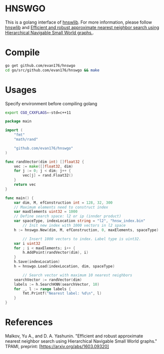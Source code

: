 # HNSWGO
This is a golang interface of [hnswlib](https://github.com/nmslib/hnswlib). For more information, please follow [hnswlib](https://github.com/nmslib/hnswlib) and [Efficient and robust approximate nearest neighbor search using Hierarchical Navigable Small World graphs.](https://arxiv.org/abs/1603.09320).

# Compile
```bash
go get github.com/evan176/hnswgo
cd go/src/github.com/evan176/hnswgo && make
```
# Usages
Specify environment before compiling golang
```bash
export CGO_CXXFLAGS=-std=c++11
```

```go
package main

import (
	"fmt"
	"math/rand"

	"github.com/evan176/hnswgo"
)

func randVector(dim int) []float32 {
	vec := make([]float32, dim)
	for j := 0; j < dim; j++ {
		vec[j] = rand.Float32()
	}
	return vec
}

func main() {
	var dim, M, efConstruction int = 128, 32, 300
	// Maximum elements need to construct index
	var maxElements uint32 = 1000
	// Define search space: l2 or ip (innder product)
	var spaceType, indexLocation string = "l2", "hnsw_index.bin"
        // Init new index with 1000 vectors in l2 space
	h := hnswgo.New(dim, M, efConstruction, 0, maxElements, spaceType)

        // Insert 1000 vectors to index. Label type is uint32.
	var i uint32
	for ; i < maxElements; i++ {
		h.AddPoint(randVector(dim), i)
	}
	h.Save(indexLocation)
	h = hnswgo.Load(indexLocation, dim, spaceType)

        // Search vector with maximum 10 nearest neighbors
	searchVector := randVector(dim)
	labels := h.SearchKNN(searchVector, 10)
	for _, l := range labels {
		fmt.Printf("Nearest label: %d\n", l)
	}
}
```

# References
Malkov, Yu A., and D. A. Yashunin. "Efficient and robust approximate nearest neighbor search using Hierarchical Navigable Small World graphs." TPAMI, preprint: [https://arxiv.org/abs/1603.09320]
